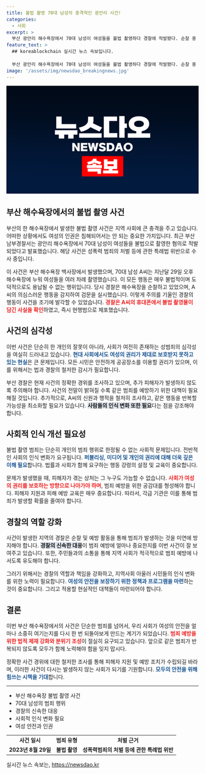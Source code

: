 ```yaml
---
title: 불법 촬영 70대 남성의 충격적인 광안리 사건!
categories:
  - 사회
excerpt: >
  부산 광안리 해수욕장에서 70대 남성이 여성들을 불법 촬영하다 경찰에 적발됐다. 순찰 중 경찰이 수상한 낌새를 알아차려 그를 검문, 휴대전화에서 불법 촬영물이 발견됐다. 사건의 전말이 궁금하다!
feature_text: >
  ## koreablockchain 실시간 뉴스 속보입니다.

  부산 광안리 해수욕장에서 70대 남성이 여성들을 불법 촬영하다 경찰에 적발됐다. 순찰 중 경찰이 수상한 낌새를 알아차려 그를 검문, 휴대전화에서 불법 촬영물이 발견됐다. 사건의 전말이 궁금하다!
image: '/assets/img/newsdao_breakingnews.jpg'
---
```


<p><img src="/assets/img/newsdao_breakingnews.jpg" alt="koreablockchain 속보" /></p>

<h2 data-ke-size="size26">부산 해수욕장에서의 불법 촬영 사건</h2>

<p data-ke-size="size16">부산의 한 해수욕장에서 발생한 불법 촬영 사건은 지역 사회에 큰 충격을 주고 있습니다. 어떠한 상황에서도 여성의 인권은 침해되어서는 안 되는 중요한 가치입니다. 최근 부산 남부경찰서는 광안리 해수욕장에서 70대 남성이 여성들을 불법으로 촬영한 혐의로 적발되었다고 발표했습니다. 해당 사건은 성폭력 범죄의 처벌 등에 관한 특례법 위반으로 수사 중입니다.</p>

<p data-ke-size="size16">이 사건은 부산 해수욕장 백사장에서 발생했으며, 70대 남성 A씨는 지난달 29일 오후 해수욕장에 누워 여성들을 여러 차례 촬영했습니다. 이 모든 행동은 매우 불법적이며 도덕적으로도 용납될 수 없는 행위입니다. 당시 경찰은 해수욕장을 순찰하고 있었으며, A씨의 의심스러운 행동을 감지하여 검문을 실시했습니다. 이렇게 주의를 기울인 경찰의 행동이 사건을 조기에 발각할 수 있었습니다. <b><span style="color: #ee2323;">경찰은 A씨의 휴대폰에서 불법 촬영물이 담긴 사실을 확인</span></b>하였고, 즉시 현행범으로 체포했습니다.  </p>

<h2 data-ke-size="size26">사건의 심각성</h2>

<p data-ke-size="size16">이번 사건은 단순히 한 개인의 잘못이 아니라, 사회가 여전히 존재하는 성범죄의 심각성을 여실히 드러내고 있습니다. <b><span style="color: #1a5490;">현대 사회에서도 여성의 권리가 제대로 보호받지 못하고 있는 현실</span></b>은 큰 문제입니다. 모든 시민은 안전하게 공공장소를 이용할 권리가 있으며, 이를 위해서는 법과 경찰의 철저한 감시가 필요합니다. </p>

<p data-ke-size="size16"> 부산 경찰은 현재 사건의 정확한 경위를 조사하고 있으며, 추가 피해자가 발생하지 않도록 주의해야 합니다. 사건의 전말이 밝혀질 수록 같은 범죄를 예방하기 위한 대책이 필요해질 것입니다. 추가적으로, A씨의 신원과 행적을 철저히 조사하고, 같은 행동을 반복할 가능성을 최소화할 필요가 있습니다. <b><span style="background-color: #21538527;">사람들의 인식 변화 또한 필요</span></b>다는 점을 강조해야 합니다.</p>

<h2 data-ke-size="size26">사회적 인식 개선 필요성</h2>

<p data-ke-size="size16">불법 촬영 범죄는 단순히 개인의 범죄 행위로 한정될 수 없는 사회적 문제입니다. 전반적인 사회의 인식 변화가 요구됩니다. <b><span style="color: #1a5490;">퍼블리싱, 미디어 및 개인의 권리에 대해 더욱 깊은 이해 필요</span></b>합니다. 법률과 사회가 함께 요구하는 행동 강령의 설정 및 교육이 중요합니다. </p>

<p data-ke-size="size16">문제가 발생했을 때, 피해자가 겪는 상처는 그 누구도 가늠할 수 없습니다. <b><span style="color: #ee2323;">사회가 여성의 권리를 보호하는 방향으로 나아가야 하며</span></b>, 범죄 예방을 위한 공감대를 형성해야 합니다. 피해자 지원과 피해 예방 교육은 매우 중요합니다. 따라서, 각급 기관은 이를 통해 범죄가 발생할 확률을 줄여야 합니다.</p>

<h2 data-ke-size="size26">경찰의 역할 강화</h2>

<p data-ke-size="size16">사건이 발생한 지역의 경찰은 순찰 및 예방 활동을 통해 범죄가 발생하는 것을 미연에 방지해야 합니다. <b><span style="background-color: #21538527;">경찰의 신속한 대응</span></b>이 범죄 예방에 얼마나 중요한지를 이번 사건이 잘 보여주고 있습니다. 또한, 주민들과의 소통을 통해 지역 사회가 적극적으로 범죄 예방에 나서도록 유도해야 합니다.</p>

<p data-ke-size="size16">그러기 위해서는 경찰의 역할과 책임을 강화하고, 지역사회 아울러 시민들의 인식 변화를 위한 노력이 필요합니다. <b><span style="color: #1a5490;">여성의 안전을 보장하기 위한 정책과 프로그램을 마련</span></b>하는 것이 중요합니다. 그리고 적용할 현실적인 대책들이 마련되어야 합니다.</p>

<h2 data-ke-size="size26">결론</h2>

<p data-ke-size="size16">이번 부산 해수욕장에서의 사건은 단순한 범죄를 넘어서, 우리 사회가 여성의 안전을 얼마나 소중히 여기는지를 다시 한 번 되돌아보게 만드는 계기가 되었습니다. <b><span style="color: #ee2323;">범죄 예방을 위한 법적 제재 강화와 분위기 조성</span></b>이 절실히 요구되고 있습니다. 앞으로 같은 범죄가 반복되지 않도록 모두가 함께 노력해야 함을 잊지 맙시다. </p>

<p data-ke-size="size16">정확한 사건 경위에 대한 철저한 조사를 통해 피해자 지원 및 예방 조치가 수립되길 바라며, 이러한 사건이 다시는 발생하지 않는 사회가 되기를 기원합니다. <b><span style="color: #1a5490;">모두의 안전을 위해 힘쓰는 시책을 기대</span></b>합니다.</p>

<hr/>

<ul>
    <li>부산 해수욕장 불법 촬영 사건</li>
    <li>70대 남성의 범죄 행위</li>
    <li>경찰의 신속한 대응</li>
    <li>사회적 인식 변화 필요</li>
    <li>여성 안전과 인권</li>
</ul>

<table>
    <tr>
        <td style="text-align: center; height: 17px;"><b>사건 일시</b></td>
        <td style="text-align: center; height: 17px;"><b>범죄 유형</b></td>
        <td style="text-align: center; height: 17px;"><b>처벌 근거</b></td>
    </tr>
    <tr>
        <td style="text-align: center; height: 17px;"><b>2023년 8월 29일</b></td>
        <td style="text-align: center; height: 17px;"><b>불법 촬영</b></td>
        <td style="text-align: center; height: 17px;"><b>성폭력범죄의 처벌 등에 관한 특례법 위반</b></td>
    </tr>
</table>
실시간 뉴스 속보는, <a href="https://newsdao.kr" rel="dofollow">https://newsdao.kr</a>


